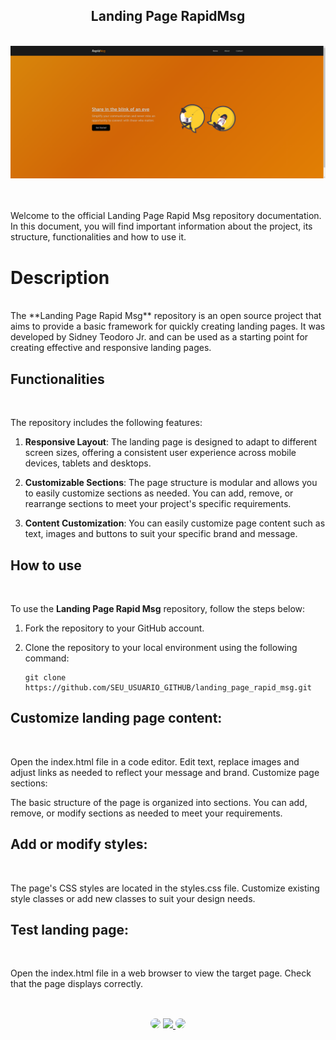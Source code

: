 <h2 align="center">Landing Page RapidMsg</h2>
</br>

<div align="center">
<a href="https://github.com/SidneyTeodoroJr" target="_blank">
<img src="rapid_msg.png" alt="gradient">
</a>
</div>
</br>
</br>

Welcome to the official Landing Page Rapid Msg repository documentation. In this document, you will find important information about the project, its structure, functionalities and how to use it.

# Description

</br>
The **Landing Page Rapid Msg** repository is an open source project that aims to provide a basic framework for quickly creating landing pages. It was developed by Sidney Teodoro Jr. and can be used as a starting point for creating effective and responsive landing pages.

## Functionalities
</br>

The repository includes the following features:

1. **Responsive Layout**: The landing page is designed to adapt to different screen sizes, offering a consistent user experience across mobile devices, tablets and desktops.

2. **Customizable Sections**: The page structure is modular and allows you to easily customize sections as needed. You can add, remove, or rearrange sections to meet your project's specific requirements.

3. **Content Customization**: You can easily customize page content such as text, images and buttons to suit your specific brand and message.

## How to use
</br>

To use the **Landing Page Rapid Msg** repository, follow the steps below:

1. Fork the repository to your GitHub account.

2. Clone the repository to your local environment using the following command:
   
   ```shell
   git clone https://github.com/SEU_USUARIO_GITHUB/landing_page_rapid_msg.git
   
## Customize landing page content:
</br>

Open the index.html file in a code editor.
Edit text, replace images and adjust links as needed to reflect your message and brand.
Customize page sections:

The basic structure of the page is organized into sections.
You can add, remove, or modify sections as needed to meet your requirements.

## Add or modify styles:
</br>

The page's CSS styles are located in the styles.css file.
Customize existing style classes or add new classes to suit your design needs.

## Test landing page:
</br>

Open the index.html file in a web browser to view the target page.
Check that the page displays correctly.

##
</br>

<div align="center">
<a href="https://www.facebook.com/profile.php?id=100091086461235" target="_blank"><img src="https://img.shields.io/badge/-Facebook-%230077B5?style=for-the-badge&logo=facebook&logoColor=white" style="border-radius: 30px" target="_blank"></a>
<a href="https://www.instagram.com/sidneyteodoroaraujo" target="_blank"><img src="https://img.shields.io/badge/-Instagram-%23E4405F?style=for-the-badge&logo=instagram&logoColor=white"</a>
<a href="https://www.linkedin.com/in/sidney-teodoro-4a4a8119b?lipi=urn%3Ali%3Apage%3Ad_flagship3_profile_view_base_contact_details%3B%2FevuTOiSSJS2hWGCZgtZiQ%3D%3D" target="_blank"><img src="https://img.shields.io/badge/-LinkedIn-%230077B5?style=for-the-badge&logo=linkedin&logoColor=white" style="border-radius: 30px" target="_blank"></a>
</div>
